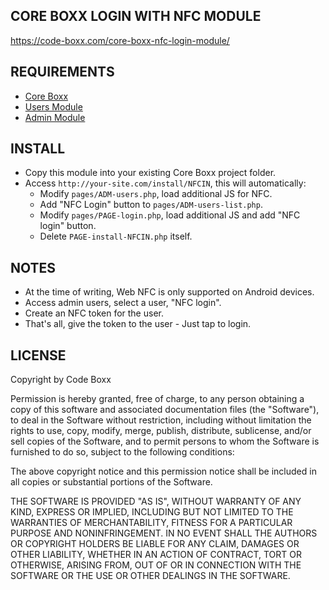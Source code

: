 ## CORE BOXX LOGIN WITH NFC MODULE
https://code-boxx.com/core-boxx-nfc-login-module/

## REQUIREMENTS
* [Core Boxx](https://github.com/code-boxx/Core-Boxx-PHP-Framework/tree/main/core)
* [Users Module](https://github.com/code-boxx/Core-Boxx-PHP-Framework/tree/main/users)
* [Admin Module](https://github.com/code-boxx/Core-Boxx-PHP-Framework/tree/main/admin)

## INSTALL
* Copy this module into your existing Core Boxx project folder.
* Access `http://your-site.com/install/NFCIN`, this will automatically:
  - Modify `pages/ADM-users.php`, load additional JS for NFC.
  - Add "NFC Login" button to `pages/ADM-users-list.php`.
  - Modify `pages/PAGE-login.php`, load additional JS and add "NFC login" button.
  - Delete `PAGE-install-NFCIN.php` itself.

## NOTES
* At the time of writing, Web NFC is only supported on Android devices.
* Access admin users, select a user, "NFC login".
* Create an NFC token for the user.
* That's all, give the token to the user - Just tap to login.

## LICENSE
Copyright by Code Boxx

Permission is hereby granted, free of charge, to any person obtaining a copy
of this software and associated documentation files (the "Software"), to deal
in the Software without restriction, including without limitation the rights
to use, copy, modify, merge, publish, distribute, sublicense, and/or sell
copies of the Software, and to permit persons to whom the Software is
furnished to do so, subject to the following conditions:

The above copyright notice and this permission notice shall be included in all
copies or substantial portions of the Software.

THE SOFTWARE IS PROVIDED "AS IS", WITHOUT WARRANTY OF ANY KIND, EXPRESS OR
IMPLIED, INCLUDING BUT NOT LIMITED TO THE WARRANTIES OF MERCHANTABILITY,
FITNESS FOR A PARTICULAR PURPOSE AND NONINFRINGEMENT. IN NO EVENT SHALL THE
AUTHORS OR COPYRIGHT HOLDERS BE LIABLE FOR ANY CLAIM, DAMAGES OR OTHER
LIABILITY, WHETHER IN AN ACTION OF CONTRACT, TORT OR OTHERWISE, ARISING FROM,
OUT OF OR IN CONNECTION WITH THE SOFTWARE OR THE USE OR OTHER DEALINGS IN THE
SOFTWARE.